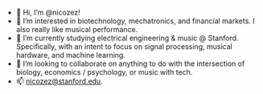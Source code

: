 - 👋 Hi, I’m @nicozez!
- 👀 I’m interested in biotechnology, mechatronics, and financial markets. I also really like musical performance.
- 🌱 I’m currently studying electrical engineering & music @ Stanford. Specifically, with an intent to focus on signal processing, musical hardware, and machine learning.
- 💞️ I’m looking to collaborate on anything to do with the intersection of biology, economics / psychology, or music with tech.
- 📫 nicozez@stanford.edu. 

<!---
nicozez/nicozez is a ✨ special ✨ repository because its `README.md` (this file) appears on your GitHub profile.
You can click the Preview link to take a look at your changes.
--->
